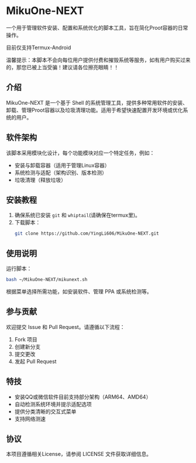 # MikuOne-NEXT

一个用于管理软件安装、配置和系统优化的脚本工具，旨在简化Proot容器的日常操作。

目前仅支持Termux-Android

温馨提示：本脚本不会向每位用户提供付费和摧毁系统等服务，如有用户购买过来的，那您已被上当受骗！建议请各位擦亮眼睛！！

## 介绍

MikuOne-NEXT 是一个基于 Shell 的系统管理工具，提供多种常用软件的安装、卸载、管理Proot容器以及垃圾清理功能。适用于希望快速配置开发环境或优化系统的用户。

## 软件架构

该脚本采用模块化设计，每个功能模块对应一个特定任务，例如：

- 安装与卸载容器（适用于管理Linux容器）
- 系统检测与适配（架构识别、版本检测）
- 垃圾清理（释放垃圾）

## 安装教程

1. 确保系统已安装 `git` 和 `whiptail`(请确保在termux里)。
2. 下载脚本：
   ```bash
   git clone https://github.com/YingLi606/MikuOne-NEXT.git
   ```

## 使用说明

运行脚本：
```bash
bash ~/MikuOne-NEXT/mikunext.sh
```

根据菜单选择所需功能，如安装软件、管理 PPA 或系统检测等。

## 参与贡献

欢迎提交 Issue 和 Pull Request。请遵循以下流程：

1. Fork 项目
2. 创建新分支
3. 提交更改
4. 发起 Pull Request

## 特技

- 安装QQ或微信软件目前支持部分架构（ARM64、AMD64）
- 自动检测系统环境并提示适配选项
- 提供分类清晰的交互式菜单
- 支持网络测速

## 协议

本项目遵循相关License，请参阅 LICENSE 文件获取详细信息。